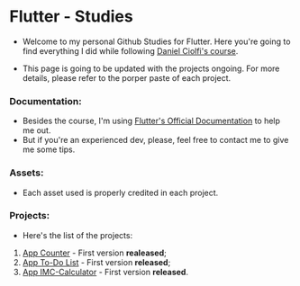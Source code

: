 # Flutter - Studies 

* Welcome to my personal Github Studies for Flutter. Here you're going to find everything I did while following [Daniel Ciolfi's course](https://www.udemy.com/course/curso-completo-flutter-app-android-ios/).
  
* This page is going to be updated with the projects ongoing. For more details, please refer to the porper paste of each project.

### Documentation:
* Besides the course, I'm using [Flutter's Official Documentation](https://docs.flutter.dev/reference/tutorials) to help me out.
* But if you're an experienced dev, please, feel free to contact me to give me some tips.

### Assets:
* Each asset used is properly credited in each project.
  
### Projects:  
* Here's the list of the projects:
  
1. [App Counter](https://github.com/yoruwitch/flutter/tree/main/contador) - First version **realeased**;
2. [App To-Do List](https://github.com/yoruwitch/flutter/tree/main/todo-list/todo_list) - First version **released**;
3. [App IMC-Calculator](https://github.com/yoruwitch/flutter/tree/main/imc-calculator/imc_calculator) - First version **released**.